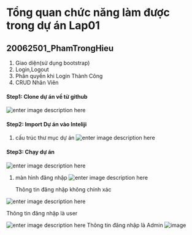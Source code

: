 # Tổng quan chức năng làm được trong dự án Lap01
## 20062501_PhamTrongHieu 

	

 1. Giao diện(sử dụng bootstrap)
 2. Login,Logout
 3. Phân quyền khi Login Thành Công
 4. CRUD Nhân Viên 


####  Step1: Clone dự án về từ github
![enter image description here](https://github.com/phamtronghieu2002/WWW_JAVA_WEEK01/assets/109363404/b11a308e-d9e6-4f07-830f-96926f061e8c)

####  Step2: Import Dự án vào Inteliji

 1. cấu trúc thư mục dự án
    ![enter image description here](https://github.com/phamtronghieu2002/WWW_JAVA_WEEK01/assets/109363404/8879c213-0664-42f9-8da6-fbbe7adfe4ed)
	 
####  Step3: Chạy dự án
![enter image description here](https://github.com/phamtronghieu2002/WWW_JAVA_WEEK01/assets/109363404/7b33f6c8-18c9-4385-8bca-46530bb9e21a)
 1. màn hình đăng nhập
	![enter image description here](https://github.com/phamtronghieu2002/WWW_JAVA_WEEK01/assets/109363404/17badfd7-4667-495a-830c-e4bbe2d3e822)


    Thông tin đăng nhập không chính xác
		
  ![enter image description here](https://github.com/phamtronghieu2002/WWW_JAVA_WEEK01/assets/109363404/c64f7717-47db-4e49-bae7-a5151cb4b8ec)

	 
  Thông tin đăng nhập là user
	 
  ![enter image description here](https://github.com/phamtronghieu2002/WWW_JAVA_WEEK01/assets/109363404/eef51381-ea11-4227-963f-a7abf44fb20a)
   Thông tin đăng nhập là Admin
  ![image](https://github.com/phamtronghieu2002/WWW_JAVA_WEEK01/assets/109363404/41860112-edd3-4b2d-bf41-1b4e438910eb)
